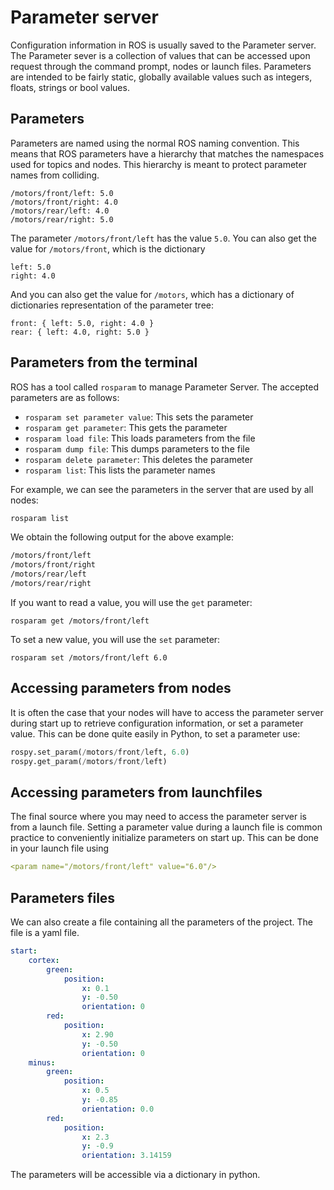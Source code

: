 # Parameter server

Configuration information in ROS is usually saved to the Parameter server. The Parameter sever is a collection of values that can be accessed upon request through the command prompt, nodes or launch files. Parameters are intended to be fairly static, globally available values such as integers, floats, strings or bool values.

## Parameters
Parameters are named using the normal ROS naming convention. This means that ROS parameters have a hierarchy that matches the namespaces used for topics and nodes. This hierarchy is meant to protect parameter names from colliding. 

```
/motors/front/left: 5.0
/motors/front/right: 4.0
/motors/rear/left: 4.0
/motors/rear/right: 5.0
```
The parameter `/motors/front/left` has the value `5.0`. You can also get the value for `/motors/front`, which is the dictionary

```
left: 5.0
right: 4.0
```

And you can also get the value for `/motors`, which has a dictionary of dictionaries representation of the parameter tree:
```
front: { left: 5.0, right: 4.0 }
rear: { left: 4.0, right: 5.0 }
```

## Parameters from the terminal
ROS has a tool called `rosparam` to manage Parameter Server. The accepted parameters are as follows:
* `rosparam set parameter value`: This sets the parameter
* `rosparam get parameter`: This gets the parameter
* `rosparam load file`: This loads parameters from the file
* `rosparam dump file`: This dumps parameters to the file
* `rosparam delete parameter`: This deletes the parameter
* `rosparam list`: This lists the parameter names

For example, we can see the parameters in the server that are used by all nodes:
```bash
rosparam list
```
We obtain the following output for the above example:
```bash
/motors/front/left
/motors/front/right
/motors/rear/left
/motors/rear/right
```
If you want to read a value, you will use the `get` parameter:
```
rosparam get /motors/front/left
```
To set a new value, you will use the `set` parameter:
```
rosparam set /motors/front/left 6.0
```

## Accessing parameters from nodes
It is often the case that your nodes will have to access the parameter server during start up to retrieve configuration information, or set a parameter value. This can be done quite easily in Python, to set a parameter use:

```python
rospy.set_param(/motors/front/left, 6.0)
rospy.get_param(/motors/front/left)
```


## Accessing parameters from launchfiles
The final source where you may need to access the parameter server is from a launch file. Setting a parameter value during a launch file is common practice to conveniently initialize parameters on start up. This can be done in your launch file using

```yaml
<param name="/motors/front/left" value="6.0"/>
```

## Parameters files

We can also create a file containing all the parameters of the project. The file is a yaml file.

```yaml
start:
    cortex:
        green:
            position:
                x: 0.1
                y: -0.50
                orientation: 0
        red:
            position:
                x: 2.90
                y: -0.50
                orientation: 0
    minus:
        green:
            position:
                x: 0.5
                y: -0.85
                orientation: 0.0
        red:
            position:
                x: 2.3
                y: -0.9
                orientation: 3.14159
```
The parameters will be accessible via a dictionary in python.